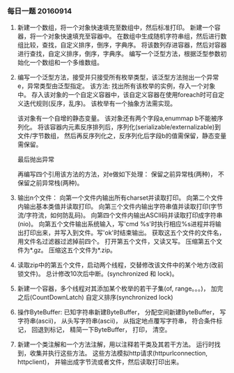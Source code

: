 ### 每日一题 20160914

1. 新建一个数组，将一个对象快速填充至数组中，然后标准打印。
    新建一个容器，将一个对象快速填充至容器中。
    在数组中生成随机字符串组，然后进行数组比较，查找，自定义排序，倒序，字典序。
    将该数列存进容器，然后对容器进行查找，自定义排序，倒序，字典序。
    编写一个泛型方法，根据泛型参数初始化一个数组和一个多维数组。

2. 编写一个泛型方法，接受并只接受所有枚举类型，该泛型方法抛出一个异常e，异常类型由泛型指定。
    该方法:
    找出所有该枚举的实例，存入一个对象中。
    存入该对象的一个自定义容器中，该自定义容器在使用foreach时可自定义迭代规则(反序，乱序)。
    该枚举有一个抽象方法需实现。

    该对象有一个自增的静态变量。
    该对象还有两个字段a,enummap b不能被序列化。
    将该容器内元素反序排列后，序列化(serializable/externalizable)到文件/字节数组，
    然后再反序列化之，反序列化后字段b的值需保留，静态变量需保留。

    最后抛出异常

    再编写四个引用该方法的方法，对e做如下处理：
    保留之前异常栈(两种)，
    不保留之前异常栈(两种)。

3. 输出n个文件：
    向第一个文件内输出所有charset并读取打印。
    向第二个文件内输出基本类值并读取打印。
    向第三个文件内输出字符串值并读取打印(字节流/字符流，如何防乱码)。
    向第四个文件内输出ASCII码并读取打印成字符串(nio)。
    向第五个文件输出系统输入，写'cmd %s'时执行相应%s进程并将输出打印出来，并写入到文件。写'ok'时结束输出。
    获取这五个文件的文件名，用文件名过滤器过滤掉前四个。
    打开第五个文件，又读又写。
    压缩第五个文件为*.gz。
    压缩这五个文件为*.zip。

4. 读取zip中的第五个文件，启动两个线程，交替修改该文件中的某个地方(改前锁文件)。
    总计修改10次后中断。(synchronized 和 lock)。

5. 新建一个容器，多个线程对其添加某个枚举的若干子集(of, range。。。)，
    加完之后(CountDownLatch) 自定义排序(synchronized lock)

6. 操作ByteBuffer:
    已知字符串新建ByteBuffer，
    分配空间新建ByteBuffer，
    写字符串(ascii)，
    从头写字符串(ascii)，
    从指定地点覆写字符串，
    符合条件标记，
    回退到标记，
    精简一下ByteBuffer，
    打印，
    清空。

7. 新建一个类注解和一个方法注解，用以注释若干类及其若干方法。
    运行时找到，收集并执行这些方法。
    这些方法模拟http请求(httpurlconnection, httpclient)，
    并输出成字节流或者文件，然后读取打印出来。